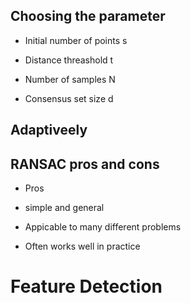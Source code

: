 ## Choosing the parameter

*   Initial number of points s

*   Distance threashold t

*   Number of samples N

*   Consensus set size d

## Adaptiveely

## RANSAC pros and cons

*   Pros

*   simple and general

*   Appicable to many different problems

*   Often works well in practice

# Feature Detection

